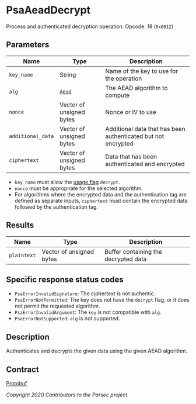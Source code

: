 # PsaAeadDecrypt

Process and authenticated decryption operation. Opcode: 18 (`0x0012`)

## Parameters

| Name              | Type                                      | Description                                                   |
|-------------------|-------------------------------------------|---------------------------------------------------------------|
| `key_name`        | String                                    | Name of the key to use for the operation                      |
| `alg`             | [`Aead`](psa_algorithm.md#aead-algorithm) | The AEAD algorithm to compute                                 |
| `nonce`           | Vector of unsigned bytes                  | Nonce or IV to use                                            |
| `additional_data` | Vector of unsigned bytes                  | Additional data that has been authenticated but not encrypted |
| `ciphertext`      | Vector of unsigned bytes                  | Data that has been authenticated and encrypted                |

- `key_name` must allow the [usage flag](psa_key_attributes.md#usageflags-type) `decrypt`.
- `nonce` must be appropriate for the selected algorithm.
- For algorithms where the encrypted data and the authentication tag are defined as separate inputs,
   `ciphertext` must contain the encrypted data followed by the authentication tag.

## Results

| Name        | Type                     | Description                          |
|-------------|--------------------------|--------------------------------------|
| `plaintext` | Vector of unsigned bytes | Buffer containing the decrypted data |

## Specific response status codes

- `PsaErrorInvalidSignature`: The ciphertext is not authentic.
- `PsaErrorNotPermitted`: The key does not have the `decrypt` flag, or it does not permit the
   requested algorithm.
- `PsaErrorInvalidArgument`: The `key` is not compatible with `alg`.
- `PsaErrorNotSupported`: `alg` is not supported.

## Description

Authenticates and decrypts the given data using the given AEAD algorithm.

## Contract

[Protobuf](https://github.com/parallaxsecond/parsec-operations/blob/master/protobuf/psa_aead_decrypt.proto)

*Copyright 2020 Contributors to the Parsec project.*
